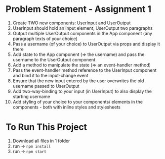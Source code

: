 # Problem Statement - Assignment 1

1. Create TWO new components: UserInput and UserOutput
2. UserInput should hold an input element, UserOutput two paragraphs
3. Output multiple UserOutput components in the App component (any paragraph texts of your choice)
4. Pass a username (of your choice) to UserOutput via props and display it there
5. Add state to the App component (=> the username) and pass the username to the UserOutput component
6. Add a method to manipulate the state (=> an event-handler method)
7. Pass the event-handler method reference to the UserInput component and bind it to the input-change event
8. Ensure that the new input entered by the user overwrites the old username passed to UserOutput
9. Add two-way-binding to your input (in UserInput) to also display the starting username
10. Add styling of your choice to your components/ elements in the components - both with inline styles and stylesheets

# To Run This Project
1. Download all files in 1 folder
2. run -> `npm install`
3. run -> `npm start`

